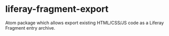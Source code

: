 # liferay-fragment-export
Atom package which allows export existing HTML/CSS/JS code as a Liferay Fragment entry archive.
